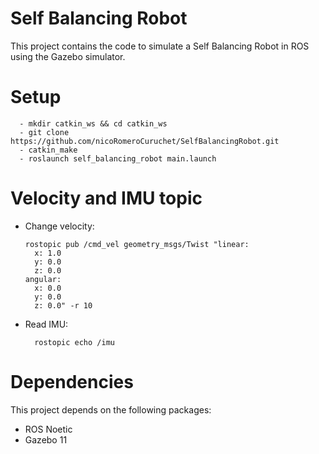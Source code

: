 # Self Balancing Robot

This project contains the code to simulate a Self Balancing Robot in ROS using the Gazebo simulator.

# Setup 

      - mkdir catkin_ws && cd catkin_ws
      - git clone https://github.com/nicoRomeroCuruchet/SelfBalancingRobot.git
      - catkin_make
      - roslaunch self_balancing_robot main.launch


# Velocity and IMU topic

- Change velocity:

      rostopic pub /cmd_vel geometry_msgs/Twist "linear:
        x: 1.0
        y: 0.0
        z: 0.0
      angular:
        x: 0.0
        y: 0.0
        z: 0.0" -r 10
        
- Read IMU:

        rostopic echo /imu
        
# Dependencies
This project depends on the following packages:

- ROS Noetic
- Gazebo 11
